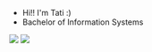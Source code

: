 - Hi!! I'm Tati :)
- Bachelor of Information Systems

<div> 
  <a href="https://instagram.com/__iamtati__" target="_blank"><img src="https://img.shields.io/badge/-Instagram-%23E4405F?style=for-the-badge&logo=instagram&logoColor=white" target="_blank"></a>
  <a href = "mailto:contatorafaballerini@gmail.com"><img src="https://img.shields.io/badge/-Outlook-%23333?style=for-the-badge&logo=outlook&logoColor=white" target="_blank"></a>
  
</div>
